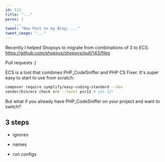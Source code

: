 ```yaml
---
id: 111
title: "..."
perex: |
    ...
tweet: "New Post on my Blog: ..."
tweet_image: "..."
---
```



Recently I helped Shopsys to migrate from combinations of 3 to ECS:
https://github.com/shopsys/shopsys/pull/143/files

Pull requests :)


ECS is a tool that combines PHP_CodeSniffer and PHP CS Fixer. It's super easy to start to use from scratch:

```bash
composer require symplify/easy-coding-standard --dev 
vendor/bin/ecs check src --level psr12 # yes 12! 
```

But what if you already have PHP_CodeSniffer on your project and want to switch?

## 3 steps

- ignores

- names

- run configs 